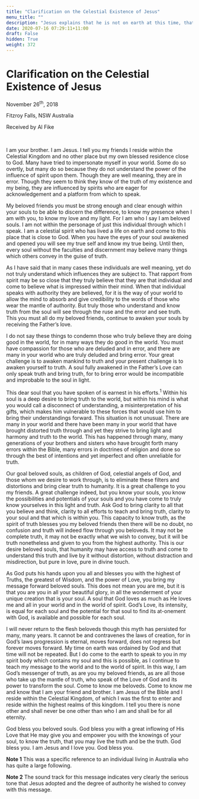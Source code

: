 ```yaml
---
title: "Clarification on the Celestial Existence of Jesus"
menu_title: ""
description: "Jesus explains that he is not on earth at this time, that he is in the Celestial heavens close to God and that he never will return as a human to earth."
date: 2020-07-16 07:29:11+11:00
draft: False
hidden: True
weight: 372
---
```

# Clarification on the Celestial Existence of Jesus

November 26<sup>th</sup>, 2018

Fitzroy Falls, NSW Australia

Received by Al Fike

 

I am your brother. I am Jesus. I tell you my friends I reside within the Celestial Kingdom and no other place but my own blessed residence close to God. Many have tried to impersonate myself in your world. Some do so overtly, but many do so because they do not understand the power of the influence of spirit upon them. Though they are well meaning, they are in error. Though they seem to think they know of the truth of my existence and my being, they are influenced by spirits who are eager for acknowledgement and a platform from which to speak.

My beloved friends you must be strong enough and clear enough within your souls to be able to discern the difference, to know my presence when I am with you, to know my love and my light. For I am who I say I am beloved souls. I am not within the personage of just this individual through which I speak. I am a celestial spirit who has lived a life on earth and come to this place that is close to God. When you have the eyes of your soul awakened and opened you will see my true self and know my true being. Until then, every soul without the faculties and discernment may believe many things which others convey in the guise of truth.

As I have said that in many cases these individuals are well meaning, yet do not truly understand which influences they are subject to. That rapport from spirit may be so close that they truly believe that they are that individual and come to believe what is impressed within their mind. When that individual speaks with authority they are believed, for it is the way of your world to allow the mind to absorb and give credibility to the words of those who wear the mantle of authority. But truly those who understand and know truth from the soul will see through the ruse and the error and see truth. This you must all do my beloved friends, continue to awaken your souls by receiving the Father’s love.

I do not say these things to condemn those who truly believe they are doing good in the world, for in many ways they do good in the world. You must have compassion for those who are deluded and in error, and there are many in your world who are truly deluded and bring error. Your great challenge is to awaken mankind to truth and your present challenge is to awaken yourself to truth. A soul fully awakened in the Father’s Love can only speak truth and bring truth, for to bring error would be incompatible and improbable to the soul in light.

This dear soul that you have spoken of is earnest in his efforts.<sup>1</sup> Within his soul is a deep desire to bring truth to the world, but within his mind is what you would call a disconnect of understanding, a misinterpretation of his gifts, which makes him vulnerable to these forces that would use him to bring their understandings forward. This situation is not unusual. There are many in your world and there have been many in your world that have brought distorted truth through and yet they strive to bring light and harmony and truth to the world. This has happened through many, many generations of your brothers and sisters who have brought forth many errors within the Bible, many errors in doctrines of religion and done so through the best of intentions and yet imperfect and often unreliable for truth.

Our goal beloved souls, as children of God, celestial angels of God, and those whom we desire to work through, is to eliminate these filters and distortions and bring clear truth to humanity. It is a great challenge to you my friends. A great challenge indeed, but you know your souls, you know the possibilities and potentials of your souls and you have come to truly know yourselves in this light and truth. Ask God to bring clarity to all that you believe and think, clarity to all efforts to teach and bring truth, clarity to your soul and that which is within you. This capacity to know truth, as the spirit of truth blesses you my beloved friends then there will be no doubt, no confusion and truth will indeed flow through you beloveds. It may not be complete truth, it may not be exactly what we wish to convey, but it will be truth nonetheless and given to you from the highest authority. This is our desire beloved souls, that humanity may have access to truth and come to understand this truth and live by it without distortion, without distraction and misdirection, but pure in love, pure in divine touch.

As God puts his hands upon you all and blesses you with the highest of Truths, the greatest of Wisdom, and the power of Love, you bring my message forward beloved souls. This does not mean you are me, but it is that you are you in all your beautiful glory, in all the wonderment of your unique creation that is your soul. A soul that God loves as much as He loves me and all in your world and in the world of spirit. God’s Love, its intensity, is equal for each soul and the potential for that soul to find its at-onement with God, is available and possible for each soul.

I will never return to the flesh beloveds though this myth has persisted for many, many years. It cannot be and contravenes the laws of creation, for in God’s laws progression is eternal, moves forward, does not regress but forever moves forward. My time on earth was ordained by God and that time will not be repeated. But I do come to the earth to speak to you in my spirit body which contains my soul and this is possible, as I continue to teach my message to the world and to the world of spirit. In this way, I am God’s messenger of truth, as are you my beloved friends, as are all those who take up the mantle of truth, who speak of the Love of God and its power to transform the soul. Come to know me beloveds. Come to know me and know that I am your friend and brother. I am Jesus of the Bible and I reside within the Celestial Kingdom, of which I was the first to enter and reside within the highest realms of this kingdom. I tell you there is none other and shall never be one other than who I am and shall be for all eternity.

God bless you beloved souls. God bless you with a great inflowing of His Love that He may give you and empower you with the knowings of your soul, to know the truth, that you may live the truth and be the truth. God bless you. I am Jesus and I love you. God bless you.

**Note 1** This was a specific reference to an individual living in Australia who has quite a large following.
 

**Note 2** The sound track for this message indicates very clearly the serious tone that Jesus adopted and the degree of authority he wished to convey with this message.
